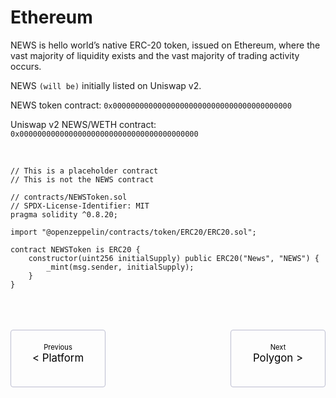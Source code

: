# Ethereum
NEWS is hello world’s native ERC-20 token, issued on Ethereum, where the vast majority of liquidity exists and the vast majority of trading activity occurs.  

NEWS ```(will be)``` initially listed on Uniswap v2.

NEWS token contract: ```0x0000000000000000000000000000000000000000```

Uniswap v2 NEWS/WETH contract: ```0x0000000000000000000000000000000000000000```

<br>

```
// This is a placeholder contract
// This is not the NEWS contract

// contracts/NEWSToken.sol
// SPDX-License-Identifier: MIT
pragma solidity ^0.8.20;

import "@openzeppelin/contracts/token/ERC20/ERC20.sol";

contract NEWSToken is ERC20 {
    constructor(uint256 initialSupply) public ERC20("News", "NEWS") {
        _mint(msg.sender, initialSupply);
    }
}

```

<br>
<br>
<br>


<div class="pagination-nav">
    <a class="pagination-nav__link prev" href="the-hello-world-platform.md">
        <div class="pagination-nav__sublabel">Previous</div>
        <div class="pagination-nav__label">< Platform</div>
    </a>
    <a class="pagination-nav__link next" href="polygon.md">
        <div class="pagination-nav__sublabel">Next</div>
        <div class="pagination-nav__label">Polygon ></div>
    </a>
</div>

<style>
    .pagination-nav {
        display: flex;
        justify-content: center;
        gap: 200px;
    }

    .pagination-nav__link {
        display: inline-block;
        padding: 20px;
        text-decoration: none;
        background: transparent;
        color: black;
        width: 250px;
        height: 50px;
        border: 1px solid #bcbdd0;
        border-radius: 4px;
        text-align: center;
    }

    .pagination-nav__sublabel {
        font-size: 0.8em;
    }

    .pagination-nav__label {
        font-size: 1.2em;
    }
</style>

<br>
<br>
